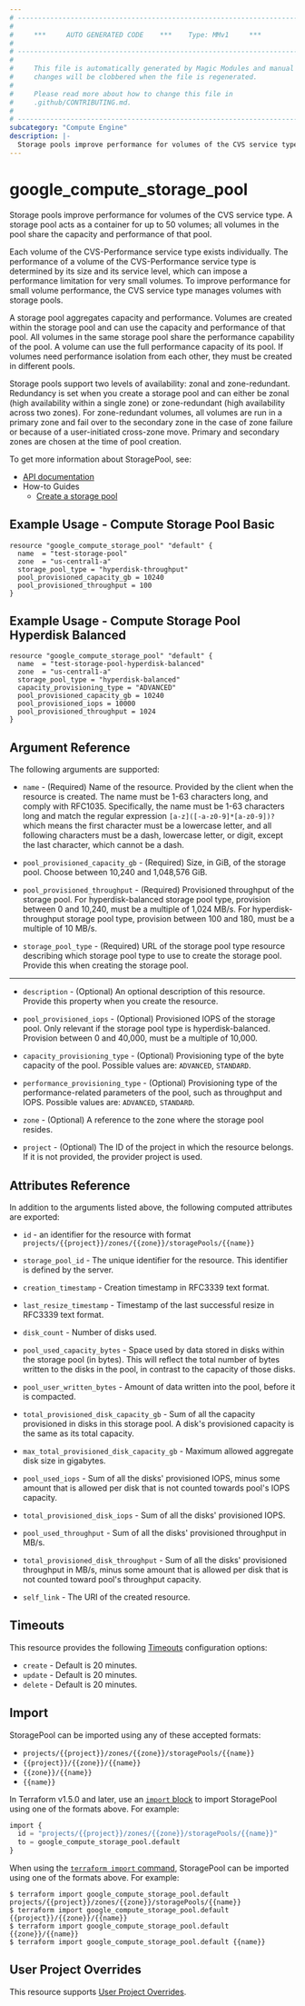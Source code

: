```yaml
---
# ----------------------------------------------------------------------------
#
#     ***     AUTO GENERATED CODE    ***    Type: MMv1     ***
#
# ----------------------------------------------------------------------------
#
#     This file is automatically generated by Magic Modules and manual
#     changes will be clobbered when the file is regenerated.
#
#     Please read more about how to change this file in
#     .github/CONTRIBUTING.md.
#
# ----------------------------------------------------------------------------
subcategory: "Compute Engine"
description: |-
  Storage pools improve performance for volumes of the CVS service type.
---
```


# google_compute_storage_pool

Storage pools improve performance for volumes of the CVS service type. A storage pool
acts as a container for up to 50 volumes; all volumes in the pool share the capacity
and performance of that pool.

Each volume of the CVS-Performance service type exists individually. The performance
of a volume of the CVS-Performance service type is determined by its size and its
service level, which can impose a performance limitation for very small volumes.
To improve performance for small volume performance, the CVS service type manages
volumes with storage pools.

A storage pool aggregates capacity and performance. Volumes are created within the
storage pool and can use the capacity and performance of that pool. All volumes in
the same storage pool share the performance capability of the pool. A volume can use
the full performance capacity of its pool. If volumes need performance isolation from
each other, they must be created in different pools.

Storage pools support two levels of availability: zonal and zone-redundant.
Redundancy is set when you create a storage pool and can either be zonal (high
availability within a single zone) or zone-redundant (high availability across two
zones). For zone-redundant volumes, all volumes are run in a primary zone and fail
over to the secondary zone in the case of zone failure or because of a user-initiated
cross-zone move. Primary and secondary zones are chosen at the time of pool creation.


To get more information about StoragePool, see:

* [API documentation](https://cloud.google.com/compute/docs/reference/rest/v1/storagePools)
* How-to Guides
    * [Create a storage pool](https://cloud.google.com/compute/docs/disks/create-storage-pools)

## Example Usage - Compute Storage Pool Basic


```hcl
resource "google_compute_storage_pool" "default" {
  name  = "test-storage-pool"
  zone  = "us-central1-a"
  storage_pool_type = "hyperdisk-throughput"
  pool_provisioned_capacity_gb = 10240
  pool_provisioned_throughput = 100
}
```
## Example Usage - Compute Storage Pool Hyperdisk Balanced


```hcl
resource "google_compute_storage_pool" "default" {
  name  = "test-storage-pool-hyperdisk-balanced"
  zone  = "us-central1-a"
  storage_pool_type = "hyperdisk-balanced"
  capacity_provisioning_type = "ADVANCED"
  pool_provisioned_capacity_gb = 10240
  pool_provisioned_iops = 10000
  pool_provisioned_throughput = 1024
}
```

## Argument Reference

The following arguments are supported:


* `name` -
  (Required)
  Name of the resource. Provided by the client when the resource is
  created. The name must be 1-63 characters long, and comply with
  RFC1035. Specifically, the name must be 1-63 characters long and match
  the regular expression `[a-z]([-a-z0-9]*[a-z0-9])?` which means the
  first character must be a lowercase letter, and all following
  characters must be a dash, lowercase letter, or digit, except the last
  character, which cannot be a dash.

* `pool_provisioned_capacity_gb` -
  (Required)
  Size, in GiB, of the storage pool. Choose between 10,240 and 1,048,576 GiB.

* `pool_provisioned_throughput` -
  (Required)
  Provisioned throughput of the storage pool. For hyperdisk-balanced storage pool type,
  provision between 0 and 10,240, must be a multiple of 1,024 MB/s. For hyperdisk-throughput
  storage pool type, provision between 100 and 180, must be a multiple of 10 MB/s.

* `storage_pool_type` -
  (Required)
  URL of the storage pool type resource describing which storage pool type to use to
  create the storage pool. Provide this when creating the storage pool.


- - -


* `description` -
  (Optional)
  An optional description of this resource. Provide this property when
  you create the resource.

* `pool_provisioned_iops` -
  (Optional)
  Provisioned IOPS of the storage pool. Only relevant if the storage pool type is
  hyperdisk-balanced. Provision between 0 and 40,000, must be a multiple of 10,000.

* `capacity_provisioning_type` -
  (Optional)
  Provisioning type of the byte capacity of the pool.
  Possible values are: `ADVANCED`, `STANDARD`.

* `performance_provisioning_type` -
  (Optional)
  Provisioning type of the performance-related parameters of the pool,
  such as throughput and IOPS.
  Possible values are: `ADVANCED`, `STANDARD`.

* `zone` -
  (Optional)
  A reference to the zone where the storage pool resides.

* `project` - (Optional) The ID of the project in which the resource belongs.
    If it is not provided, the provider project is used.


## Attributes Reference

In addition to the arguments listed above, the following computed attributes are exported:

* `id` - an identifier for the resource with format `projects/{{project}}/zones/{{zone}}/storagePools/{{name}}`

* `storage_pool_id` -
  The unique identifier for the resource. This identifier is defined by the server.

* `creation_timestamp` -
  Creation timestamp in RFC3339 text format.

* `last_resize_timestamp` -
  Timestamp of the last successful resize in RFC3339 text format.

* `disk_count` -
  Number of disks used.

* `pool_used_capacity_bytes` -
  Space used by data stored in disks within the storage pool (in bytes).
  This will reflect the total number of bytes written to the disks in the pool,
  in contrast to the capacity of those disks.

* `pool_user_written_bytes` -
  Amount of data written into the pool, before it is compacted.

* `total_provisioned_disk_capacity_gb` -
  Sum of all the capacity provisioned in disks in this storage pool.
  A disk's provisioned capacity is the same as its total capacity.

* `max_total_provisioned_disk_capacity_gb` -
  Maximum allowed aggregate disk size in gigabytes.

* `pool_used_iops` -
  Sum of all the disks' provisioned IOPS, minus some amount that is allowed
  per disk that is not counted towards pool's IOPS capacity.

* `total_provisioned_disk_iops` -
  Sum of all the disks' provisioned IOPS.

* `pool_used_throughput` -
  Sum of all the disks' provisioned throughput in MB/s.

* `total_provisioned_disk_throughput` -
  Sum of all the disks' provisioned throughput in MB/s, minus
  some amount that is allowed per disk that is not counted
  toward pool's throughput capacity.
* `self_link` - The URI of the created resource.


## Timeouts

This resource provides the following
[Timeouts](https://developer.hashicorp.com/terraform/plugin/sdkv2/resources/retries-and-customizable-timeouts) configuration options:

- `create` - Default is 20 minutes.
- `update` - Default is 20 minutes.
- `delete` - Default is 20 minutes.

## Import


StoragePool can be imported using any of these accepted formats:

* `projects/{{project}}/zones/{{zone}}/storagePools/{{name}}`
* `{{project}}/{{zone}}/{{name}}`
* `{{zone}}/{{name}}`
* `{{name}}`


In Terraform v1.5.0 and later, use an [`import` block](https://developer.hashicorp.com/terraform/language/import) to import StoragePool using one of the formats above. For example:

```tf
import {
  id = "projects/{{project}}/zones/{{zone}}/storagePools/{{name}}"
  to = google_compute_storage_pool.default
}
```

When using the [`terraform import` command](https://developer.hashicorp.com/terraform/cli/commands/import), StoragePool can be imported using one of the formats above. For example:

```
$ terraform import google_compute_storage_pool.default projects/{{project}}/zones/{{zone}}/storagePools/{{name}}
$ terraform import google_compute_storage_pool.default {{project}}/{{zone}}/{{name}}
$ terraform import google_compute_storage_pool.default {{zone}}/{{name}}
$ terraform import google_compute_storage_pool.default {{name}}
```

## User Project Overrides

This resource supports [User Project Overrides](https://registry.terraform.io/providers/hashicorp/google/latest/docs/guides/provider_reference#user_project_override).
